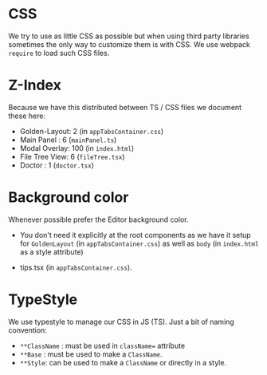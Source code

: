 # CSS

We try to use as little CSS as possible but when using third party libraries sometimes the only way to customize them is with CSS. We use webpack `require` to load such CSS files.

# Z-Index
Because we have this distributed between TS / CSS files we document these here:

* Golden-Layout: 2 (in `appTabsContainer.css`)
* Main Panel : 6 (`mainPanel.ts`)
* Modal Overlay: 100 (in `index.html`)
* File Tree View: 6 (`fileTree.tsx`)
* Doctor : 1 (`doctor.tsx`)

# Background color
Whenever possible prefer the Editor background color.

* You don't need it explicitly at the root components as we have it setup for `GoldenLayout` (in `appTabsContainer.css`) as well as `body` (in `index.html` as a style attribute)

* tips.tsx (in `appTabsContainer.css`).

# TypeStyle
We use typestyle to manage our CSS in JS (TS). Just a bit of naming convention:

* `**ClassName` : must be used in `className=` attribute
* `**Base` : must be used to make a `ClassName`.
* `**Style`: can be used to make a `ClassName` or directly in a style.

